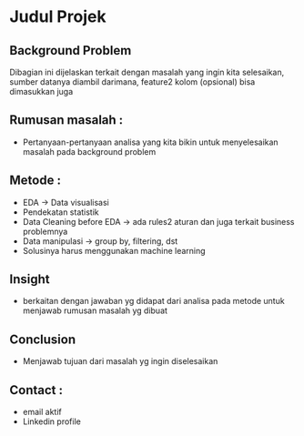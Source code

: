 # Judul Projek
## Background Problem
Dibagian ini dijelaskan terkait dengan masalah yang ingin kita selesaikan, sumber datanya diambil darimana, feature2 kolom (opsional) bisa dimasukkan juga

## Rumusan masalah :
- Pertanyaan-pertanyaan analisa yang kita bikin untuk menyelesaikan masalah pada background problem

## Metode :
- EDA -> Data visualisasi
- Pendekatan statistik
- Data Cleaning before EDA -> ada rules2 aturan dan juga terkait business problemnya
- Data manipulasi -> group by, filtering, dst
- Solusinya harus menggunakan machine learning

## Insight
- berkaitan dengan jawaban yg didapat dari analisa pada metode untuk menjawab rumusan masalah yg dibuat

## Conclusion
- Menjawab tujuan dari masalah yg ingin diselesaikan

## Contact :
- email aktif
- Linkedin profile
